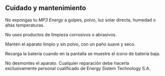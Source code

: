 ## Cuidado y mantenimiento

No expongas tu *MP3 Energy* a golpes, polvo, luz solar directa, humedad o altas temperaturas.

No uses productos de limpieza corrosivos o abrasivos.

Mantén el aparato limpio y sin polvo, con un paño suave y seco.

Recarga la batería cuando en la pantalla se muestre el ícono de batería baja.

No desmontes el aparato. Cualquier reparación debe hacerla exclusivamente personal cualificado de Energy Sistem Technology S.A.

